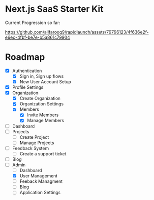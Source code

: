 # Next.js SaaS Starter Kit

Current Progression so far:

https://github.com/alifarooq9/rapidlaunch/assets/79796123/4f636e2f-e6ec-4fbf-be7e-b5a861c79904

# Roadmap

- [x] Authentication
  - [x] Sign in, Sign up flows
  - [x] New User Account Setup
- [x] Profile Settings
- [x] Organization
  - [x] Create Organization
  - [x] Organization Settings
  - [x] Members
    - [x] Invite Members
    - [x] Manage Members
- [ ] Dashboard
- [ ] Projects
  - [ ] Create Project
  - [ ] Manage Projects
- [ ] Feedback System
  - [ ] Create a support ticket
- [ ] Blog
- [ ] Admin
  - [ ] Dashboard
  - [x] User Management
  - [ ] Feeback Managment
  - [ ] Blog
  - [ ] Application Settings
